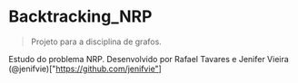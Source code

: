 # Backtracking_NRP
> Projeto para a disciplina de grafos. 

Estudo do problema NRP. Desenvolvido por Rafael Tavares e Jenifer Vieira (@jenifvie)["https://github.com/jenifvie"]
